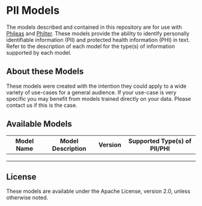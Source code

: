 # PII Models

The models described and contained in this repository are for use with [Phileas](https://github.com/philterd/phileas) and [Philter](https://github.com/philterd/philter). These models provide the ability to identify personally identifiable information (PII) and protected health information (PHI) in text. Refer to the description of each model for the type(s) of information supported by each model.

## About these Models

These models were created with the intention they could apply to a wide variety of use-cases for a general audience. If your use-case is very specific you may benefit from models trained directly on your data. Please contact us if this is the case.

## Available Models

| Model Name | Model Description | Version | Supported Type(s) of PII/PHI |
|------------|-------------------|---------|------------------------------|
|            |                   |         |                              |
|            |                   |         |                              |
|            |                   |         |                              |

## License

These models are available under the Apache License, version 2.0, unless otherwise noted.